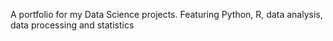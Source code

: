 A portfolio for my Data Science projects.  Featuring Python, R, data analysis, data processing and statistics
